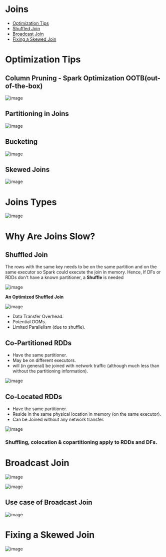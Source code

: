 # Joins

- [Optimization Tips](#optimization-tips)
- [Shuffled Join](#shuffled-join)
- [Broadcast Join](#broadcast-join)
- [Fixing a Skewed Join](#fixing-a-skewed-join)

# Optimization Tips
## Column Pruning - Spark Optimization OOTB(out-of-the-box)

![image](https://user-images.githubusercontent.com/59940078/182015375-883505f1-3b63-4389-ae0f-d770b333c1c9.png)

## Partitioning in Joins

![image](https://user-images.githubusercontent.com/59940078/182015901-bd83bedc-ef80-45b6-8305-44ace4e7e98a.png)

## Bucketing

![image](https://user-images.githubusercontent.com/59940078/182017513-a989487d-e157-4e25-a7c4-72e9c079c9cc.png)

## Skewed Joins

![image](https://user-images.githubusercontent.com/59940078/182018690-f92a113a-c844-477c-8fba-b7c6c27e2e85.png)

# Joins Types

![image](https://user-images.githubusercontent.com/59940078/182013079-35dcd167-71a5-40da-8707-57ccbae8e1b2.png)

# Why Are Joins Slow?

## Shuffled Join

The rows with the same key needs to be on the same partition and on the same executor so Spark could execute the join in memory. Hence, If DFs or RDDs don't have a known partitioner, a **Shuffle** is needed

![image](https://user-images.githubusercontent.com/59940078/182013278-178d2f84-885d-409e-8200-39d2220fe513.png)

**An Optimized Shuffled Join**

![image](https://user-images.githubusercontent.com/59940078/182013329-ea9d83ba-80a7-4665-9f10-2c88bce38d4b.png)

- Data Transfer Overhead.
- Potential OOMs.
- Limited Parallelism (due to shuffle).

## Co-Partitioned RDDs

- Have the same partitioner.
- May be on different executors.
- will (in general) be joined with network traffic (although much less than without the partitioning information).

![image](https://user-images.githubusercontent.com/59940078/182013444-8ee34d34-27be-44a9-b34f-1135d98c0c89.png)

## Co-Located RDDs

- Have the same partitioner.
- Reside in the same physical location in memory (on the same executor).
- Can be Joined without any network transfer.

![image](https://user-images.githubusercontent.com/59940078/182013532-5cd4669c-7766-4224-80b6-1ff8ec55c7cd.png)

### Shuffling, colocation & copartitioning apply to RDDs and DFs.

# Broadcast Join

![image](https://user-images.githubusercontent.com/59940078/182014953-666a7bcd-b2b7-4e2d-a159-714fd1c984dc.png)

![image](https://user-images.githubusercontent.com/59940078/182014966-8d7af4ca-cf8e-416d-8791-b2c79a028709.png)

## Use case of Broadcast Join
![image](https://user-images.githubusercontent.com/59940078/182015035-5ba474f5-42fd-4963-b6eb-a181a9512aef.png)

# Fixing a Skewed Join

![image](https://user-images.githubusercontent.com/59940078/182341622-1df11e52-9555-4e14-9a24-7fc53440db61.png)
